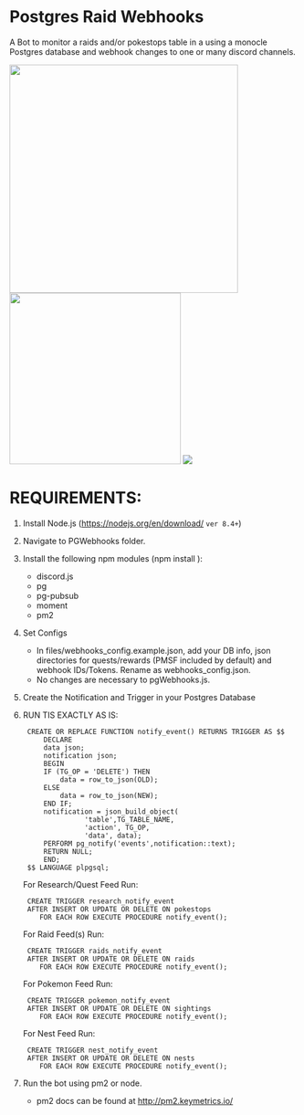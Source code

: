 # Postgres Raid Webhooks

A Bot to monitor a raids and/or pokestops table in a using a monocle Postgres database and webhook changes to one or many discord channels. 

<img src="https://i.imgur.com/4NecHCX.png" height="400" />

<img src="https://i.imgur.com/I4N4kFD.png" height="300" />

<img src="https://i.imgur.com/u7rX1Wm.png"/>

# REQUIREMENTS:
1) Install Node.js (https://nodejs.org/en/download/ `ver 8.4+`)
2) Navigate to PGWebhooks folder.
3) Install the following npm modules (npm install <module>):
	- discord.js
	- pg
	- pg-pubsub
	- moment
	- pm2
4) Set Configs
	- In files/webhooks_config.example.json, add your DB info, json directories for quests/rewards (PMSF included by 	default) and webhook IDs/Tokens. Rename as webhooks_config.json.
	- No changes are necessary to pgWebhooks.js.
5) Create the Notification and Trigger in your Postgres Database

6) RUN TIS EXACTLY AS IS:

		CREATE OR REPLACE FUNCTION notify_event() RETURNS TRIGGER AS $$
		    DECLARE 
			data json;
			notification json;
		    BEGIN
			IF (TG_OP = 'DELETE') THEN
			    data = row_to_json(OLD);
			ELSE
			    data = row_to_json(NEW);
			END IF;
			notification = json_build_object(
					  'table',TG_TABLE_NAME,
					  'action', TG_OP,
					  'data', data);
			PERFORM pg_notify('events',notification::text);
			RETURN NULL; 
		    END;
		$$ LANGUAGE plpgsql;
	
	For Research/Quest Feed Run:
	
		CREATE TRIGGER research_notify_event
		AFTER INSERT OR UPDATE OR DELETE ON pokestops
		   FOR EACH ROW EXECUTE PROCEDURE notify_event();
	   
	For Raid Feed(s) Run:

		CREATE TRIGGER raids_notify_event
		AFTER INSERT OR UPDATE OR DELETE ON raids
		   FOR EACH ROW EXECUTE PROCEDURE notify_event();
	   
	For Pokemon Feed Run:

		CREATE TRIGGER pokemon_notify_event
		AFTER INSERT OR UPDATE OR DELETE ON sightings
		   FOR EACH ROW EXECUTE PROCEDURE notify_event();
	   
	For Nest Feed Run:
	
		CREATE TRIGGER nest_notify_event
		AFTER INSERT OR UPDATE OR DELETE ON nests
		   FOR EACH ROW EXECUTE PROCEDURE notify_event();


7) Run the bot using pm2 or node. 
	- pm2 docs can be found at http://pm2.keymetrics.io/

